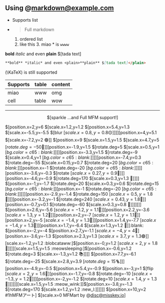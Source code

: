 ## Using @markdown@example.com 

- Supports list
- > Full markdown
    1. ordered list
    2. like this
		3. miao \* is `wwww`

**bold** <i>italic</i> and even <plain> **plain** $[tada text] </plain>
```markdown
**bold** *italic* and even <plain>**plain** $[tada text]</plain>
```

\(\KaTeX\)  is still supported


| Supports | table | content |
| --- | --- | --- |
| miao | www | omg
| cell | table | wow

----

<center>
$[sparkle ...and Full MFM support!]
</center>

$[position.x=2,y=6 $[scale.x=1.2,y=1.2 $[position.x=5.4,y=1.3 $[scale.x=-5.5,y=-5.5 $[blur $[scale.x=0.8,y=0.8 🟡]]]]$[position.x=4,y=5.1 $[scale.x=-7.2,y=2 🟢]]
$[position.x=9 $[scale.x=1.5,y=1.5 $[scale.x=4.7,y=5 $[rotate.deg=-50 🥦]]$[position.x=-1.9,y=1.5 $[rotate.deg=5 $[scale.x=0.5,y=1 $[bg.color=c65 :blank:]]]]$[position.x=-3.3,y=1.5 $[rotate.deg=-9 $[scale.x=0.4,y=1 $[bg.color=c65 :blank:]]]]$[position.x=-7.4,y=0.3 $[rotate.deg=-55 $[scale.x=0.15,y=0.7 $[rotate.deg=20 $[bg.color=c65 :blank:]]$[position.x=-1 $[rotate.deg=-20 $[bg.color=c65 :blank:]]]]]$[position.x=-3.6,y=-0.3 $[rotate $[scale.x=0.27,y=0.9 🤎]]]$[position.x=-4.6,y=-0.9 $[rotate.deg=170  $[scale.x=0.3,y=1.3 🤎]]]]
$[position.x=-1,y=-1.7 $[rotate.deg=20 $[scale.x=0.3,y=0.6 $[rotate.deg=15 $[bg.color=c65 :blank:]]$[position.x=-1 $[rotate.deg=-20 $[bg.color=c65 :blank:]]]]]$[position.x=-2.9,y=-1.4 $[rotate.deg=150 $[scale.x=0.5,y=1.8 🤎]]]$[position.x=-3.2,y=-1 $[rotate.deg=240 $[scale.x=0.43,y=1.8 🤎]]$[position.x=-0.7,y=0.1 $[rotate.deg=-60 $[scale.x=0.3,y=0.8 🤎]]]]]]]
$[position.x=2.6,y=-5.6 $[scale.x=-1.2,y=1.1 🍎]]$[position.x=2.2,y=-3.6 $[scale.x=1.3,y=1.2 🍎]]$[position.x=2,y=-7 $[scale.x=1.2,y=1.1 🍎]]$[position.x=2,y=-5 $[scale.x=-1.4,y=1.3 🍎]]$[position.x=1.4,y=-7.7 $[scale.x=-1.4,y=1.3 🍎]]$[position.x=1.7,y=-6.4 $[scale.x=1.3,y=1.2 🍎]]:blank:
$[position.x=-2,y=-4 $[position.x=2.7,y=-1.1 $[scale.x=-4,y=4 💭]$[position.x=-3.6,y=-1.3 $[position.x=2.3,y=1.3 $[scale.x=3.7,y=1.3 🟣]]$[scale.x=-1.2,y=1.2 :blobcataww:]$[position.x=-0,y=1.2 $[scale.x=2,y=1.8 🥧]]]]$[scale.x=1.5,y=1.5 :meowsleeping:]$[position.x=-0.6,y=1.2 $[rotate.deg=3 $[scale.x=-1.3,y=1.2 📚]]]]
$[position.x=7.7,y=-6.1 $[rotate.deg=-25 $[scale.x=2.8,y=3.9 $[rotate.deg=15 🪜]]]$[position.x=-4.9,y=-0.5 $[position.x=5.4,y=-0.9 $[position.x=-3,y=1 $[flip $[scale.x=2,y=1.6 🧺]$[position.x=-1.7,y=-0.8 $[rotate.deg=-10 $[scale.x=-1.3,y=1.2 🍎]]]$[position.x=-2,y=-1.2 $[rotate.deg=10 $[scale.x=1.4,y=1.3 🍎]]]]]]$[scale.x=1.5,y=1.5 :meow_wink:]]$[position.x=-3.8,y=-1.3 $[rotate.deg=170 $[scale.x=1.2,y=1.2 :new_l:]]]]]]
$[position.x=10,y=2 #1hMFMアート]
$[scale.x=0 MFMart by @disc@misskey.io]

